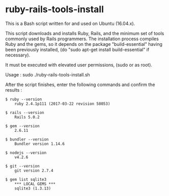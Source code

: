 # ruby-rails-tools-install

This is a Bash script written for and used on Ubuntu (16.04.x).

This script downloads and installs Ruby, Rails, and the minimum set of tools commonly used by Rails programmers.  The installation process compiles Ruby and the gems, so it depends on the package "build-essential" having been previously installed, (do "sudo apt-get install build-essential" if necessary).

It must be executed with elevated user permissions, (sudo or as root).

Usage :
  sudo ./ruby-rails-tools-install.sh

After the script finishes, enter the following commands and confirm the results :

    $ ruby --version
        ruby 2.4.1p111 (2017-03-22 revision 58053)

    $ rails --version
        Rails 5.0.2

    $ gem --version
        2.6.11

    $ bundler --version
        Bundler version 1.14.6

    $ nodejs --version
        v4.2.6

    $ git --version
        git version 2.7.4

    $ gem list sqlite3
        *** LOCAL GEMS ***
        sqlite3 (1.3.13)

